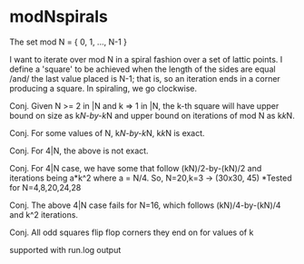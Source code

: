 modNspirals
===========

The set mod N = { 0, 1, ..., N-1 }

I want to iterate over mod N in a spiral fashion over a set of lattic
points. I define a 'square' to be achieved when the length of the sides
are equal /and/ the last value placed is N-1; that is, so an iteration
ends in a corner producing a square. In spiraling, we go clockwise.


Conj. Given N >= 2 in |N and k => 1 in |N, the k-th square will have
      upper bound on size as k*N-by-k*N and upper bound on iterations
      of mod N as k*k*N.
    
Conj. For some values of N, k*N-by-k*N, k*k*N is exact.

Conj. For 4|N, the above is not exact.  

Conj. For 4|N case, we have some that follow (kN)/2-by-(kN)/2 and 
      iterations being a*k^2 where a = N/4. So, N=20,k=3 -> (30x30, 45)
      *Tested for N=4,8,20,24,28
     
Conj. The above 4|N case fails for N=16, which follows (kN)/4-by-(kN)/4
      and k^2 iterations.

Conj. All odd squares flip flop corners they end on for values of k

supported with run.log output
